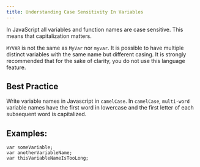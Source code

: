 ```yaml
---
title: Understanding Case Sensitivity In Variables
---
```

In JavaScript all variables and function names are case sensitive. This means that capitalization matters.

`MYVAR` is not the same as `MyVar` nor `myvar`. It is possible to have multiple distinct variables with the same name but different casing. It is strongly recommended that for the sake of clarity, you do not use this language feature.

## Best Practice

Write variable names in Javascript in `camelCase`. In `camelCase`, `multi-word` variable names have the first word in lowercase and the first letter of each subsequent word is capitalized.

## Examples:

    var someVariable;
    var anotherVariableName;
    var thisVariableNameIsTooLong;